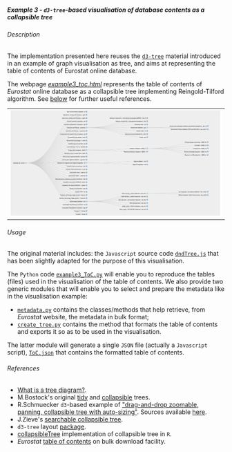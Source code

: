 ##### Example 3 - `d3-tree`-based visualisation of database contents as a collapsible tree

###### <a name="Description"></a>Description

The implementation presented here reuses the [`d3-tree`](https://github.com/mbostock/d3/wiki/Tree-Layout) material introduced in an example of graph visualisation as tree, and aims at representing the table of contents of Eurostat online database. 

The webpage [_example3_toc.html_](https://github.com/eurostat/d3ex4es/blob/master/example3/example3_toc.html) represents the table of contents of _Eurostat_ online database as a collapsible tree implementing Reingold-Tilford algorithm. See [below](#References) for further useful references.

<table>
<tr>
<td><kbd><img src="example3_toc_excerpt.png" alt="Example 3 ToC excerpt" width="600"> </kbd></td>
</tr>
</table>

###### <a name="Usage"></a>Usage

The original material includes: the `Javascript` source code [`dndTree.js`](https://github.com/eurostat/d3ex4es/blob/master/example3/dndTree.js) that has been slightly adapted for the purpose of this visualisation.

The `Python` code [`example3_ToC.py`](https://github.com/eurostat/d3ex4es/blob/master/example3/example3_ToC.py) will enable you to reproduce the tables (files) used in the visualisation of the table of contents. 
We also provide two generic modules that will enable you to select and prepare the metadata like in the visualisation example:
* [`metadata.py`](https://github.com/eurostat/d3ex4es/blob/master/metadata.py) contains the classes/methods that help retrieve, from _Eurostat_ website, the metadata in bulk format;
* [`create_tree.py`](https://github.com/eurostat/d3ex4es/blob/master/create_tree.py) contains the method that formats the table of contents and exports it so as to be used in the visualisation.

The latter module will generate a single `JSON` file (actually a `Javascript` script),  [`ToC.json`](https://github.com/eurostat/d3ex4es/blob/master/example3/ToC.json) that contains the formatted table of contents.

###### <a name="References"></a>References

* [What is a tree diagram?](http://www.d3noob.org/2014/01/tree-diagrams-in-d3js_11.html).
* M.Bostock's original [tidy](https://bl.ocks.org/mbostock/4339184) and [collapsible](https://bl.ocks.org/mbostock/4339083) trees.
*  R.Schmuecker `d3`-based example of ["drag-and-drop zoomable, panning, collapsible tree with auto-sizing"](http://www.robschmuecker.com/d3-js-drag-and-drop-zoomable-tree). Sources available [here](http://bl.ocks.org/robschmuecker/7880033).
* J.Zieve's [searchable collapsible tree](https://bl.ocks.org/jjzieve/a743242f46321491a950).
* `d3-tree` layout [package](https://github.com/mbostock/d3/wiki/Tree-Layout).
* [collapsibleTree](https://github.com/AdeelK93/collapsibleTree) implementation of collapsible tree in `R`.
* _Eurostat_ [table of contents](http://ec.europa.eu/eurostat/estat-navtree-portlet-prod/BulkDownloadListing?sort=1&file=table_of_contents_en.txt) on bulk download facility.
